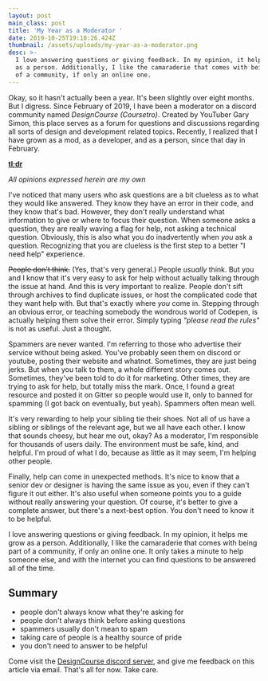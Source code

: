 ```yaml
---
layout: post
main_class: post
title: 'My Year as a Moderator '
date: 2019-10-25T19:10:26.424Z
thumbnail: /assets/uploads/my-year-as-a-moderator.png
desc: >-
  I love answering questions or giving feedback. In my opinion, it helps me grow
  as a person. Additionally, I like the camaraderie that comes with being part
  of a community, if only an online one.
---
```

Okay, so it hasn't actually been a year. It's been slightly over eight months. But I digress. Since February of 2019, I have been a moderator on a discord community named *DesignCourse (Coursetro)*. Created by YouTuber Gary Simon, this place serves as a forum for questions and discussions regarding all sorts of design and development related topics. Recently, I realized that I have grown as a mod, as a developer, and as a person, since that day in February.

[**tl;dr**](#summary)

*All opinions expressed herein are my own*

I've noticed that many users who ask questions are a bit clueless as to what they would like answered. They know they have an error in their code, and they know that's bad. However, they don't really understand what information to give or where to focus their question. When someone asks a question, they are really waving a flag for help, not asking a technical question. Obviously, this is also what you do inadvertently when *you* ask a question.  Recognizing that you are clueless is the first step to a better "I need help" experience.

~~People don't think.~~ (Yes, that's very general.) People *usually* think. But you and I know that it's very easy to ask for help without actually talking through the issue at hand. And this is very important to realize. People don't sift through archives to find duplicate issues, or host the complicated code that they want help with. But that's exactly where *you* come in. Stepping through an obvious error, or teaching somebody the wondrous world of Codepen, is actually helping them solve their error. Simply typing *"please read the rules"* is not as useful. Just a thought.

Spammers are never wanted. I'm referring to those who advertise their service without being asked. You've probably seen them on discord or youtube, posting their website and whatnot. Sometimes, they are just being jerks. But when you talk to them, a whole different story comes out. Sometimes, they've been told to do it for marketing. Other times, they are trying to ask for help, but totally miss the mark. Once, I found a great resource and posted it on Gitter so people would use it, only to banned for spamming (I got back on eventually, but yeah). Spammers often mean well.

It's very rewarding to help your sibling tie their shoes. Not all of us have a sibling or siblings of the relevant age, but we all have each other. I know that sounds cheesy, but hear me out, okay? As a moderator, I'm responsible for thousands of users daily. The environment must be safe, kind, and helpful. I'm proud of what I do, because as little as it may seem, I'm helping other people.

Finally, help can come in unexpected methods. It's nice to know that a senior dev or designer is having the same issue as you, even if they can't figure it out either. It's also useful when someone points you to a guide without really answering your question. Of course, it's better to give a complete answer, but there's a next-best option. You don't need to know it to be helpful.

I love answering questions or giving feedback. In my opinion, it helps me grow as a person. Additionally, I like the camaraderie that comes with being part of a community, if only an online one. It only takes a minute to help someone else, and with the internet you can find questions to be answered all of the time.

## Summary
- people don't always know what they're asking for
- people don't always think before asking questions
- spammers usually don't mean to spam
- taking care of people is a healthy source of pride
- you don't need to answer to be helpful

Come visit the [DesignCourse discord server](https://discord.gg/a27CKAF), and give me feedback on this article via email. That's all for now. Take care.
